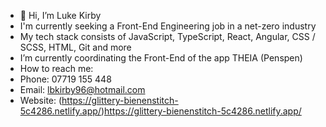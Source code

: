 - 👋 Hi, I’m Luke Kirby
- I'm currently seeking a Front-End Engineering job in a net-zero industry
- My tech stack consists of JavaScript, TypeScript, React, Angular, CSS / SCSS, HTML, Git and more
- I’m currently coordinating the Front-End of the app THEIA (Penspen)
- How to reach me:
-   Phone: 07719 155 448
-   Email: lbkirby96@hotmail.com
-   Website: (https://glittery-bienenstitch-5c4286.netlify.app/)https://glittery-bienenstitch-5c4286.netlify.app/
